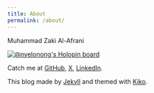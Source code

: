 ```yaml
---
title: About
permalink: /about/
---
```


<p class="lead">Muhammad Zaki Al-Afrani</p>

[![@nyelonong's Holopin board](https://holopin.me/nyelonong)](https://holopin.io/@nyelonong)

Catch me at [GitHub](https://github.com/nyelonong), [X](https://twitter.com/zakiafrani), [LinkedIn](https://www.linkedin.com/in/zakiafrani).

This blog made by [Jekyll](http://jekyllrb.com) and themed with [Kiko](http://github.com/gfjaru/Kiko).
